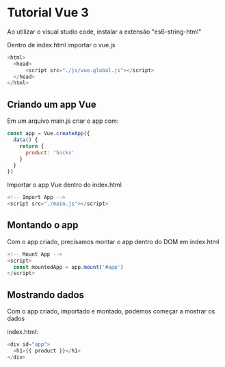 # Tutorial Vue 3

Ao utilizar o visual studio code, instalar a extensão "es6-string-html"

Dentro de index.html importar o vue.js
```javascript
<html>
  <head>
      <script src="./js/vue.global.js"></script>
  </head> 
</html>
```

## Criando um app Vue

Em um arquivo main.js criar o app com:
```javascript
const app = Vue.createApp({
  data() {
    return {
      product: 'Socks'
    }
  }
})
```
Importar o app Vue dentro do index.html
```javascript
<!-- Import App -->
<script src="./main.js"></script>
```

## Montando o app

Com o app criado, precisamos montar o app dentro do DOM em index.html

```javascript
<!-- Mount App -->
<script>
  const mountedApp = app.mount('#app')
</script>
```
## Mostrando dados

Com o app criado, importado e montado, podemos começar a mostrar os dados

index.html:

```javascript
<div id="app">
  <h1>{{ product }}</h1>
</div>
```




